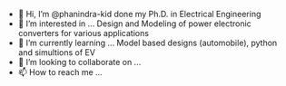 - 👋 Hi, I’m @phanindra-kid done my Ph.D. in Electrical Engineering 
- 👀 I’m interested in ... Design and Modeling of power electronic converters for various applications
- 🌱 I’m currently learning ... Model based designs (automobile), python and simultions of EV 
- 💞️ I’m looking to collaborate on ... 
- 📫 How to reach me ...

<!---
phanindra-kid/phanindra-kid is a ✨ special ✨ repository because its `README.md` (this file) appears on your GitHub profile.
You can click the Preview link to take a look at your changes.
--->
